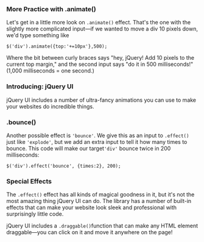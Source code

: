 ### **More Practice with .animate\(\)**

Let's get in a little more look on  `.animate()` effect. That's the one with the slightly more complicated input—if we wanted to move a div 10 pixels down, we'd type something like

```
$('div').animate({top:'+=10px'},500);
```

Where the bit between curly braces says "hey, jQuery! Add 10 pixels to the current top margin," and the second input says "do it in 500 milliseconds!" \(1,000 milliseconds = one second.\)

### **Introducing: jQuery UI**

jQuery UI includes a number of ultra-fancy animations you can use to make your websites do incredible things.

### **.bounce\(\)**

Another possible effect is `'bounce'`. We give this as an input to `.effect()` just like `'explode'`, but we add an extra input to tell it how many times to bounce. This code will make our target`'div'` bounce twice in 200 milliseconds:

```
$('div').effect('bounce', {times:2}, 200);
```

### **Special Effects**

The `.effect()` effect has all kinds of magical goodness in it, but it's not the most amazing thing jQuery UI can do. The library has a number of built-in effects that can make your website look sleek and professional with surprisingly little code.





jQuery UI includes a `.draggable()`function that can make any HTML element draggable—you can click on it and move it anywhere on the page!



